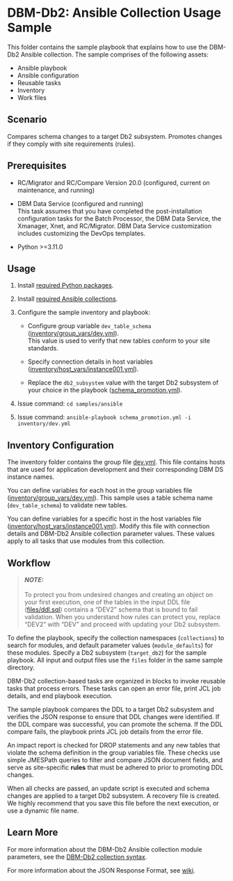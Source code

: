# DBM-Db2: Ansible Collection Usage Sample
This folder contains the sample playbook that explains how to use the DBM-Db2 Ansible collection. The sample comprises
of the following assets:
- Ansible playbook
- Ansible configuration
- Reusable tasks
- Inventory
- Work files


## Scenario
Compares schema changes to a target Db2 subsystem. Promotes changes if they comply with site requirements (rules).


## Prerequisites
- RC/Migrator and RC/Compare Version 20.0 (configured, current on maintenance, and running)


- DBM Data Service (configured and running)\
  This task assumes that you have completed the post-installation configuration tasks for the Batch Processor, the DBM
  Data Service, the Xmanager, Xnet, and RC/Migrator. DBM Data Service customization includes customizing the DevOps
  templates.


- Python >=3.11.0


## Usage
1. Install [required Python packages](requirements.txt).
2. Install [required Ansible collections](requirements.yml).

3. Configure the sample inventory and playbook:
    - Configure group variable `dev_table_schema` ([inventory/group_vars/dev.yml]).\
      This value is used to verify that new tables conform to your site standards.
   
    - Specify connection details in host variables ([inventory/host_vars/instance001.yml]).
    - Replace the `db2_subsystem` value with the target Db2 subsystem of your choice in the playbook
([schema_promotion.yml](schema_promotion.yml)).

 4. Issue command: `cd samples/ansible`
 5. Issue command: `ansible-playbook schema_promotion.yml -i inventory/dev.yml`


## Inventory Configuration
The inventory folder contains the group file [dev.yml](inventory/dev.yml). This file contains hosts that are used for
application development and their corresponding DBM DS instance names.

You can define variables for each host in the group variables file ([inventory/group_vars/dev.yml]). This sample uses a
table schema name (`dev_table_schema`) to validate new tables.

You can define variables for a specific host in the host variables file ([inventory/host_vars/instance001.yml]).
Modify this file with connection details and DBM-Db2 Ansible collection parameter values. These values apply to all
tasks that use modules from this collection.


## Workflow

> **_NOTE:_**\
\
To protect you from undesired changes and creating an object on your first execution, one of the tables in the input DDL
file ([files/ddl.sql](files/ddl.sql)) contains a “DEV2” schema that is bound to fail validation. When you understand how
rules can protect you, replace “DEV2” with “DEV” and proceed with updating your Db2 subsystem.

To define the playbook, specify the collection namespaces (`collections`) to search for modules, and default parameter
values (`module_defaults`) for these modules. Specify a Db2 subsystem (`target_db2`) for the sample playbook. All input
and output files use the `files` folder in the same sample directory.

DBM-Db2 collection-based tasks are organized in blocks to invoke reusable tasks that process errors. These tasks can
open an error file, print JCL job details, and end playbook execution.

The sample playbook compares the DDL to a target Db2 subsystem and verifies the JSON response to ensure that DDL changes
were identified. If the DDL compare was successful, you can promote the schema. If the DDL compare fails, the playbook
prints JCL job details from the error file.

An impact report is checked for DROP statements and any new tables that violate the schema definition in the group
variables file. These checks use simple JMESPath queries to filter and compare JSON document fields, and serve as
site-specific **rules** that must be adhered to prior to promoting DDL changes.

When all checks are passed, an update script is executed and schema changes are applied to a target Db2 subsystem. A
recovery file is created. We highly recommend that you save this file before the next execution, or use a dynamic file
name.


## Learn More
For more information about the DBM-Db2 Ansible collection module parameters, see the [DBM-Db2 collection syntax].

For more information about the JSON Response Format, see [wiki].


[DBM-Db2 collection syntax]: https://broadcommfd.github.io/broadcom-ansible-collections/generated/broadcom/dbm_db2/index.html
[wiki]: https://github.com/BroadcomMFD/dbm-db2-for-zowe-cli/wiki
[inventory/group_vars/dev.yml]: inventory/group_vars/dev.yml
[inventory/host_vars/instance001.yml]: inventory/host_vars/instance001.yml
